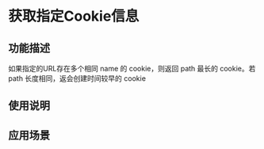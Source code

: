 # 获取指定Cookie信息



## 功能描述

如果指定的URL存在多个相同 name 的 cookie，则返回 path 最长的 cookie。若 path 长度相同，返会创建时间较早的 cookie

## 使用说明


## 应用场景
